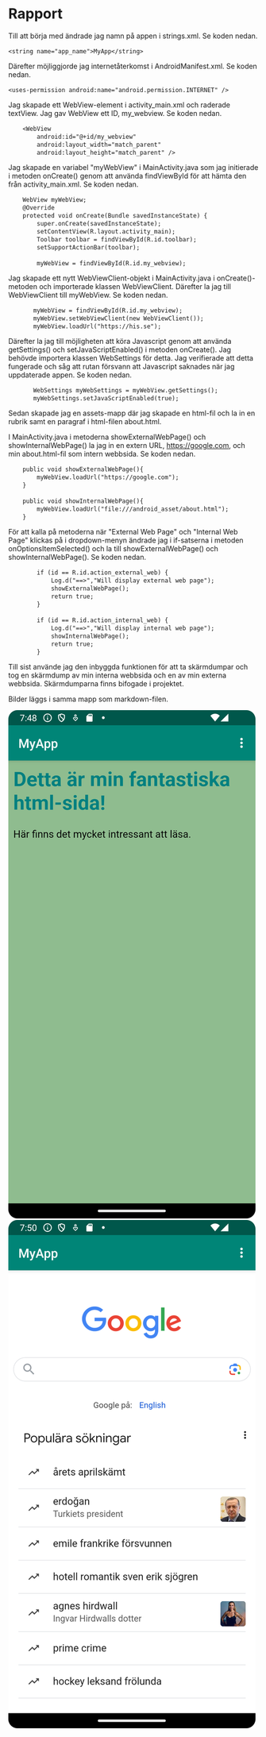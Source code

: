 
# Rapport

Till att börja med ändrade jag namn på appen i strings.xml. Se koden nedan.
```
<string name="app_name">MyApp</string>
```
Därefter möjliggjorde jag internetåterkomst i AndroidManifest.xml. Se koden nedan.
```
<uses-permission android:name="android.permission.INTERNET" />
```
Jag skapade ett WebView-element i activity_main.xml och raderade textView. Jag gav WebView ett ID,
my_webview. Se koden nedan.
 
```
    <WebView
        android:id="@+id/my_webview"
        android:layout_width="match_parent"
        android:layout_height="match_parent" />
```
Jag skapade en variabel "myWebView" i MainActivity.java som jag initierade i metoden
onCreate() genom att använda findViewById för att hämta den från activity_main.xml.
Se koden nedan.
```
    WebView myWebView;
    @Override
    protected void onCreate(Bundle savedInstanceState) {
        super.onCreate(savedInstanceState);
        setContentView(R.layout.activity_main);
        Toolbar toolbar = findViewById(R.id.toolbar);
        setSupportActionBar(toolbar);

        myWebView = findViewById(R.id.my_webview);
```
Jag skapade ett nytt WebViewClient-objekt i MainActivity.java i onCreate()-metoden 
och importerade klassen WebViewClient. Därefter la jag till WebViewClient till myWebView.
Se koden nedan.
```
       myWebView = findViewById(R.id.my_webview);
       myWebView.setWebViewClient(new WebViewClient());
       myWebView.loadUrl("https://his.se");
```
Därefter la jag till möjligheten att köra Javascript genom att använda getSettings() och
setJavaScriptEnabled() i metoden onCreate(). Jag behövde importera klassen WebSettings för 
detta. Jag verifierade att detta fungerade och såg att rutan försvann att Javascript saknades
när jag uppdaterade appen. Se koden nedan.
```
       WebSettings myWebSettings = myWebView.getSettings();
       myWebSettings.setJavaScriptEnabled(true);
```
Sedan skapade jag en assets-mapp där jag skapade en html-fil och la in en rubrik samt en paragraf
i html-filen about.html.

I MainActivity.java i metoderna showExternalWebPage() och showInternalWebPage() la jag in en extern
URL, https://google.com, och min about.html-fil som intern webbsida. Se koden nedan.
```
    public void showExternalWebPage(){
        myWebView.loadUrl("https://google.com");
    }

    public void showInternalWebPage(){
        myWebView.loadUrl("file:///android_asset/about.html");
    }
```
För att kalla på metoderna när "External Web Page" och "Internal Web Page" klickas på i
dropdown-menyn ändrade jag i if-satserna i metoden onOptionsItemSelected() och la till 
showExternalWebPage() och showInternalWebPage(). Se koden nedan.
```
        if (id == R.id.action_external_web) {
            Log.d("==>","Will display external web page");
            showExternalWebPage();
            return true;
        }

        if (id == R.id.action_internal_web) {
            Log.d("==>","Will display internal web page");
            showInternalWebPage();
            return true;
        }
```
Till sist använde jag den inbyggda funktionen för att ta skärmdumpar och tog en skärmdump av min
interna webbsida och en av min externa webbsida. Skärmdumparna finns bifogade i projektet.





Bilder läggs i samma mapp som markdown-filen.

![](internalWebPage.png)
![](externalWebPage.png)


